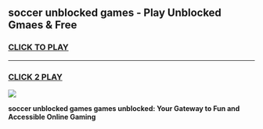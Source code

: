 
## soccer unblocked games - Play Unblocked Gmaes & Free
<h3>
<a href="https://premium.freeplayer.one?title=soccer_unblocked_games&ref=20F">CLICK TO PLAY</a></h3>
<hr>

<h3>
<a href="https://premium.freeplayer.one?title=soccer_unblocked_games&ref=20F">CLICK 2 PLAY</a>
  
</h3>

<a href="https://premium.freeplayer.one?title=soccer_unblocked_games&ref=20F/"><img src="https://clearcache.store/games.png"></a>


**soccer unblocked games games unblocked: Your Gateway to Fun and Accessible Online Gaming**
